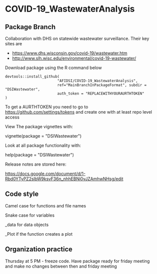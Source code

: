 # COVID-19_WastewaterAnalysis
## Package Branch
 
Collaboration with DHS on statewide wastewater surveillance. Their key sites are
 
- <https://www.dhs.wisconsin.gov/covid-19/wastewater.htm>
- <http://www.slh.wisc.edu/environmental/covid-19-wastewater/>
 
 
Download package using the R command below
```
devtools::install_github(
                        "AFIDSI/COVID-19_WastewaterAnalysis",
                        ref="MainBranchInPackageFormat", subdir = "DSIWastewater",
                        auth_token = "REPLACEWITHYOURAURTHTOKEN"
)
```
 
To get a AURTHTOKEN you need to go to https://github.com/settings/tokens and create one with at least repo level access
 
View The package vignettes with:
 
vignette(package = "DSIWastewater")

Look at all package functionality with:

help(package = "DSIWastewater")
 
Release notes are stored here:
 
https://docs.google.com/document/d/1-Rbd0YTyPZ2slbW9ksvF36n_nhhEBNi0vJZAmhwNHsg/edit
 
## Code style
 
Camel case for functions and file names
 
Snake case for variables
 
_data for data objects

_Plot if the function creates a plot

## Organization practice
 
Thursday at 5 PM - freeze code. Have package ready for friday meeting and make no changes between then and friday meeting
